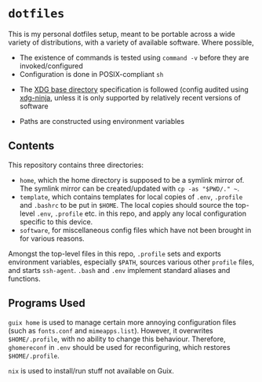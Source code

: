 # `dotfiles`

This is my personal dotfiles setup, meant to be portable across a wide variety of distributions, with a variety of available software. Where possible,
* The existence of commands is tested using `command -v` before they are invoked/configured
* Configuration is done in POSIX-compliant `sh`
- The [XDG base directory](https://wiki.archlinux.org/title/XDG_Base_Directory) specification is followed (config audited using [xdg-ninja](https://github.com/b3nj5m1n/xdg-ninja), unless it is only supported by relatively recent versions of software
* Paths are constructed using environment variables

## Contents

This repository contains three directories:
- `home`, which the home directory is supposed to be a symlink mirror of. The symlink mirror can be created/updated with `cp -as "$PWD/." ~`.
- `template`, which contains templates for local copies of `.env`, `.profile` and `.bashrc` to be put in `$HOME`. The local copies should source the top-level `.env`, `.profile` etc. in this repo, and apply any local configuration specific to this device.
- `software`, for miscellaneous config files which have not been brought in for various reasons.

Amongst the top-level files in this repo, `.profile` sets and exports environment variables, especially `$PATH`, sources various other `profile` files, and starts `ssh-agent`. `.bash` and `.env` implement standard aliases and functions.

## Programs Used

`guix home` is used to manage certain more annoying configuration files (such as `fonts.conf` and `mimeapps.list`). However, it overwrites `$HOME/.profile`, with no ability to change this behaviour. Therefore, `ghomereconf` in `.env` should be used for reconfiguring, which restores `$HOME/.profile`.

`nix` is used to install/run stuff not available on Guix.
